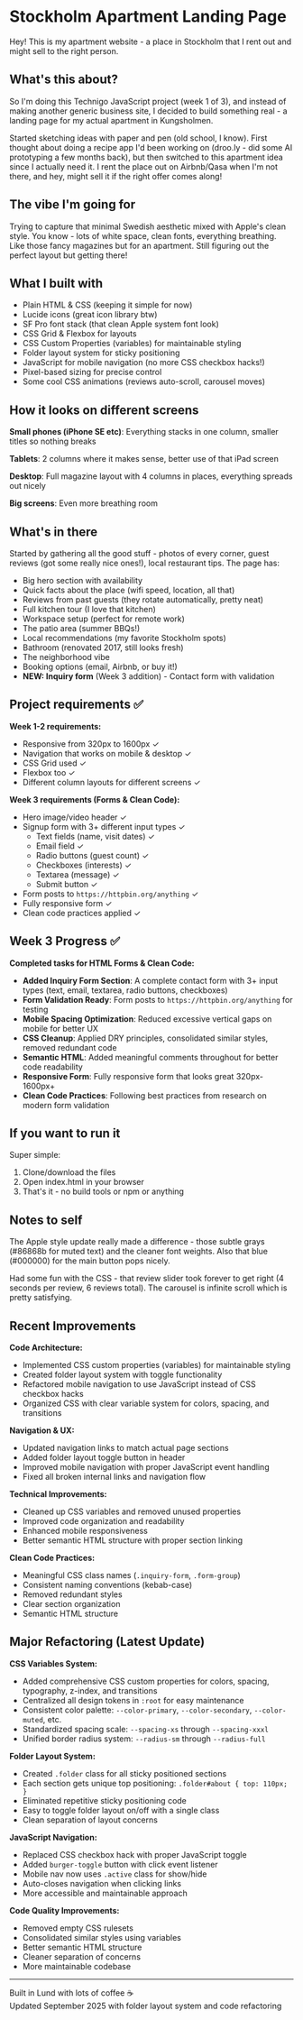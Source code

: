 # Stockholm Apartment Landing Page

Hey! This is my apartment website - a place in Stockholm that I rent out and might sell to the right person.

## What's this about?

So I'm doing this Technigo JavaScript project (week 1 of 3), and instead of making another generic business site, I decided to build something real - a landing page for my actual apartment in Kungsholmen.

Started sketching ideas with paper and pen (old school, I know). First thought about doing a recipe app I'd been working on (droo.ly - did some AI prototyping a few months back), but then switched to this apartment idea since I actually need it. I rent the place out on Airbnb/Qasa when I'm not there, and hey, might sell it if the right offer comes along!

## The vibe I'm going for

Trying to capture that minimal Swedish aesthetic mixed with Apple's clean style. You know - lots of white space, clean fonts, everything breathing. Like those fancy magazines but for an apartment. Still figuring out the perfect layout but getting there!

## What I built with

- Plain HTML & CSS (keeping it simple for now)
- Lucide icons (great icon library btw)
- SF Pro font stack (that clean Apple system font look)
- CSS Grid & Flexbox for layouts
- CSS Custom Properties (variables) for maintainable styling
- Folder layout system for sticky positioning
- JavaScript for mobile navigation (no more CSS checkbox hacks!)
- Pixel-based sizing for precise control
- Some cool CSS animations (reviews auto-scroll, carousel moves)

## How it looks on different screens

**Small phones (iPhone SE etc)**: Everything stacks in one column, smaller titles so nothing breaks

**Tablets**: 2 columns where it makes sense, better use of that iPad screen

**Desktop**: Full magazine layout with 4 columns in places, everything spreads out nicely

**Big screens**: Even more breathing room

## What's in there

Started by gathering all the good stuff - photos of every corner, guest reviews (got some really nice ones!), local restaurant tips. The page has:

- Big hero section with availability
- Quick facts about the place (wifi speed, location, all that)
- Reviews from past guests (they rotate automatically, pretty neat)
- Full kitchen tour (I love that kitchen)
- Workspace setup (perfect for remote work)
- The patio area (summer BBQs!)
- Local recommendations (my favorite Stockholm spots)
- Bathroom (renovated 2017, still looks fresh)
- The neighborhood vibe
- Booking options (email, Airbnb, or buy it!)
- **NEW: Inquiry form** (Week 3 addition) - Contact form with validation

## Project requirements ✅

**Week 1-2 requirements:**
- Responsive from 320px to 1600px ✓
- Navigation that works on mobile & desktop ✓  
- CSS Grid used ✓
- Flexbox too ✓
- Different column layouts for different screens ✓

**Week 3 requirements (Forms & Clean Code):**
- Hero image/video header ✓
- Signup form with 3+ different input types ✓
  - Text fields (name, visit dates) ✓
  - Email field ✓  
  - Radio buttons (guest count) ✓
  - Checkboxes (interests) ✓
  - Textarea (message) ✓
  - Submit button ✓
- Form posts to `https://httpbin.org/anything` ✓
- Fully responsive form ✓
- Clean code practices applied ✓

## Week 3 Progress ✅

**Completed tasks for HTML Forms & Clean Code:**

- **Added Inquiry Form Section**: A complete contact form with 3+ input types (text, email, textarea, radio buttons, checkboxes)
- **Form Validation Ready**: Form posts to `https://httpbin.org/anything` for testing
- **Mobile Spacing Optimization**: Reduced excessive vertical gaps on mobile for better UX  
- **CSS Cleanup**: Applied DRY principles, consolidated similar styles, removed redundant code
- **Semantic HTML**: Added meaningful comments throughout for better code readability
- **Responsive Form**: Fully responsive form that looks great 320px-1600px+
- **Clean Code Practices**: Following best practices from research on modern form validation

## If you want to run it

Super simple:

1. Clone/download the files
2. Open index.html in your browser
3. That's it - no build tools or npm or anything

## Notes to self

The Apple style update really made a difference - those subtle grays (#86868b for muted text) and the cleaner font weights. Also that blue (#000000) for the main button pops nicely.

Had some fun with the CSS - that review slider took forever to get right (4 seconds per review, 6 reviews total). The carousel is infinite scroll which is pretty satisfying.

## Recent Improvements

**Code Architecture:**
- Implemented CSS custom properties (variables) for maintainable styling
- Created folder layout system with toggle functionality
- Refactored mobile navigation to use JavaScript instead of CSS checkbox hacks
- Organized CSS with clear variable system for colors, spacing, and transitions

**Navigation & UX:**
- Updated navigation links to match actual page sections
- Added folder layout toggle button in header
- Improved mobile navigation with proper JavaScript event handling
- Fixed all broken internal links and navigation flow

**Technical Improvements:**
- Cleaned up CSS variables and removed unused properties
- Improved code organization and readability
- Enhanced mobile responsiveness
- Better semantic HTML structure with proper section linking

**Clean Code Practices:**
- Meaningful CSS class names (`.inquiry-form`, `.form-group`)
- Consistent naming conventions (kebab-case)  
- Removed redundant styles
- Clear section organization
- Semantic HTML structure

## Major Refactoring (Latest Update)

**CSS Variables System:**
- Added comprehensive CSS custom properties for colors, spacing, typography, z-index, and transitions
- Centralized all design tokens in `:root` for easy maintenance
- Consistent color palette: `--color-primary`, `--color-secondary`, `--color-muted`, etc.
- Standardized spacing scale: `--spacing-xs` through `--spacing-xxxl`
- Unified border radius system: `--radius-sm` through `--radius-full`

**Folder Layout System:**
- Created `.folder` class for all sticky positioned sections
- Each section gets unique top positioning: `.folder#about { top: 110px; }`
- Eliminated repetitive sticky positioning code
- Easy to toggle folder layout on/off with a single class
- Clean separation of layout concerns

**JavaScript Navigation:**
- Replaced CSS checkbox hack with proper JavaScript toggle
- Added `burger-toggle` button with click event listener
- Mobile nav now uses `.active` class for show/hide
- Auto-closes navigation when clicking links
- More accessible and maintainable approach

**Code Quality Improvements:**
- Removed empty CSS rulesets
- Consolidated similar styles using variables
- Better semantic HTML structure
- Cleaner separation of concerns
- More maintainable codebase

---

Built in Lund with lots of coffee ☕  
Updated September 2025 with folder layout system and code refactoring
